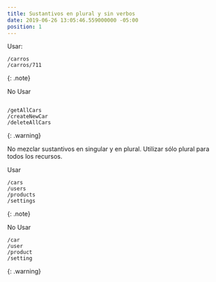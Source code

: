 ```yaml
---
title: Sustantivos en plural y sin verbos
date: 2019-06-26 13:05:46.559000000 -05:00
position: 1
---
```


Usar:
```
/carros
/carros/711
```
{: .note}

No Usar
```

/getAllCars
/createNewCar
/deleteAllCars
```
{: .warning}


No mezclar sustantivos en singular y en plural. Utilizar sólo plural para todos los recursos.


Usar
```
/cars
/users
/products
/settings
```
{: .note}

No Usar
```
/car
/user
/product
/setting
```
{: .warning}
